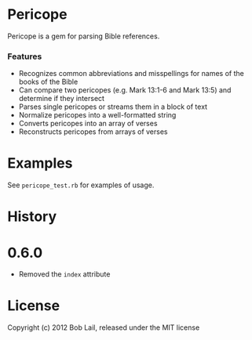 # Pericope

Pericope is a gem for parsing Bible references.

### Features

 - Recognizes common abbreviations and misspellings for names of the books of the Bible
 - Can compare two pericopes (e.g. Mark 13:1-6 and Mark 13:5) and determine if they intersect
 - Parses single pericopes or streams them in a block of text
 - Normalize pericopes into a well-formatted string
 - Converts pericopes into an array of verses
 - Reconstructs pericopes from arrays of verses


# Examples

See `pericope_test.rb` for examples of usage.


# History

# 0.6.0

 - Removed the `index` attribute


# License

Copyright (c) 2012 Bob Lail, released under the MIT license
